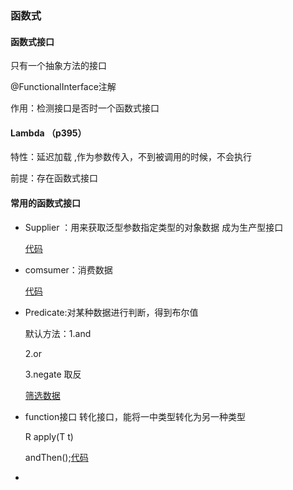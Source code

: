 ### 函数式

#### 函数式接口

只有一个抽象方法的接口

@FunctionalInterface注解

作用：检测接口是否时一个函数式接口

#### Lambda （p395）

特性：延迟加载 ,作为参数传入，不到被调用的时候，不会执行

前提：存在函数式接口

#### 常用的函数式接口

* Supplier ：用来获取泛型参数指定类型的对象数据  成为生产型接口

  [代码](E:\YangChengCan\Learning\Java学习\代码\base-code\day04-code\src\com\yangcc\Functional\Supplier)

* comsumer：消费数据   

  [代码](E:\YangChengCan\Learning\Java学习\代码\base-code\day04-code\src\com\yangcc\Functional\Consumer)

* Predicate:对某种数据进行判断，得到布尔值

  默认方法：1.and

  2.or

  3.negate 取反

  [筛选数据](E:\YangChengCan\Learning\Java学习\代码\base-code\day04-code\src\com\yangcc\Functional\Predicate)

* function接口    转化接口，能将一中类型转化为另一种类型

  R  apply(T t)

  andThen();[代码](E:\YangChengCan\Learning\Java学习\代码\base-code\day04-code\src\com\yangcc\Functional\Function)

* 

